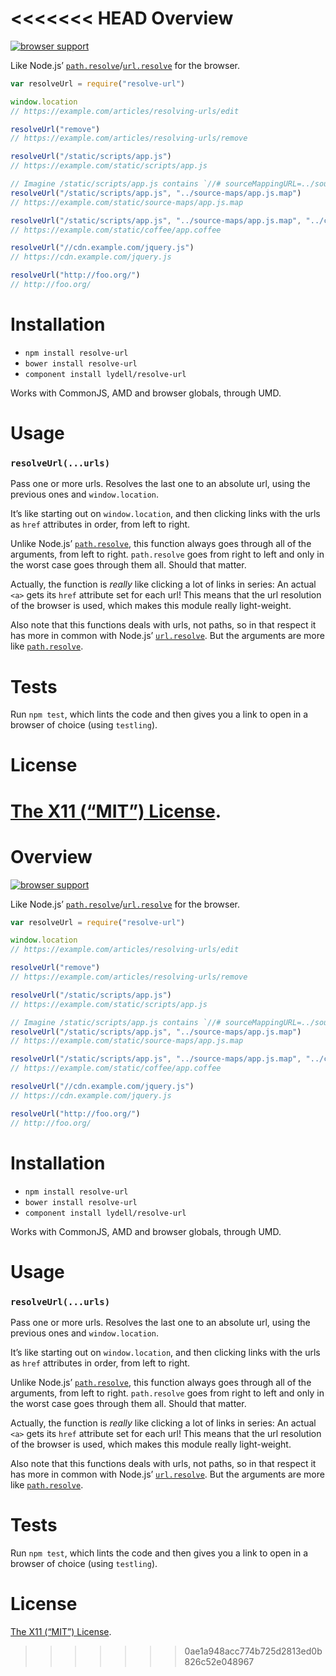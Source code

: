 <<<<<<< HEAD
Overview
========

[![browser support](https://ci.testling.com/lydell/resolve-url.png)](https://ci.testling.com/lydell/resolve-url)

Like Node.js’ [`path.resolve`]/[`url.resolve`] for the browser.

```js
var resolveUrl = require("resolve-url")

window.location
// https://example.com/articles/resolving-urls/edit

resolveUrl("remove")
// https://example.com/articles/resolving-urls/remove

resolveUrl("/static/scripts/app.js")
// https://example.com/static/scripts/app.js

// Imagine /static/scripts/app.js contains `//# sourceMappingURL=../source-maps/app.js.map`
resolveUrl("/static/scripts/app.js", "../source-maps/app.js.map")
// https://example.com/static/source-maps/app.js.map

resolveUrl("/static/scripts/app.js", "../source-maps/app.js.map", "../coffee/app.coffee")
// https://example.com/static/coffee/app.coffee

resolveUrl("//cdn.example.com/jquery.js")
// https://cdn.example.com/jquery.js

resolveUrl("http://foo.org/")
// http://foo.org/
```


Installation
============

- `npm install resolve-url`
- `bower install resolve-url`
- `component install lydell/resolve-url`

Works with CommonJS, AMD and browser globals, through UMD.


Usage
=====

### `resolveUrl(...urls)` ###

Pass one or more urls. Resolves the last one to an absolute url, using the
previous ones and `window.location`.

It’s like starting out on `window.location`, and then clicking links with the
urls as `href` attributes in order, from left to right.

Unlike Node.js’ [`path.resolve`], this function always goes through all of the
arguments, from left to right. `path.resolve` goes from right to left and only
in the worst case goes through them all. Should that matter.

Actually, the function is _really_ like clicking a lot of links in series: An
actual `<a>` gets its `href` attribute set for each url! This means that the
url resolution of the browser is used, which makes this module really
light-weight.

Also note that this functions deals with urls, not paths, so in that respect it
has more in common with Node.js’ [`url.resolve`]. But the arguments are more
like [`path.resolve`].

[`path.resolve`]: http://nodejs.org/api/path.html#path_path_resolve_from_to
[`url.resolve`]: http://nodejs.org/api/url.html#url_url_resolve_from_to


Tests
=====

Run `npm test`, which lints the code and then gives you a link to open in a
browser of choice (using `testling`).


License
=======

[The X11 (“MIT”) License](LICENSE).
=======
Overview
========

[![browser support](https://ci.testling.com/lydell/resolve-url.png)](https://ci.testling.com/lydell/resolve-url)

Like Node.js’ [`path.resolve`]/[`url.resolve`] for the browser.

```js
var resolveUrl = require("resolve-url")

window.location
// https://example.com/articles/resolving-urls/edit

resolveUrl("remove")
// https://example.com/articles/resolving-urls/remove

resolveUrl("/static/scripts/app.js")
// https://example.com/static/scripts/app.js

// Imagine /static/scripts/app.js contains `//# sourceMappingURL=../source-maps/app.js.map`
resolveUrl("/static/scripts/app.js", "../source-maps/app.js.map")
// https://example.com/static/source-maps/app.js.map

resolveUrl("/static/scripts/app.js", "../source-maps/app.js.map", "../coffee/app.coffee")
// https://example.com/static/coffee/app.coffee

resolveUrl("//cdn.example.com/jquery.js")
// https://cdn.example.com/jquery.js

resolveUrl("http://foo.org/")
// http://foo.org/
```


Installation
============

- `npm install resolve-url`
- `bower install resolve-url`
- `component install lydell/resolve-url`

Works with CommonJS, AMD and browser globals, through UMD.


Usage
=====

### `resolveUrl(...urls)` ###

Pass one or more urls. Resolves the last one to an absolute url, using the
previous ones and `window.location`.

It’s like starting out on `window.location`, and then clicking links with the
urls as `href` attributes in order, from left to right.

Unlike Node.js’ [`path.resolve`], this function always goes through all of the
arguments, from left to right. `path.resolve` goes from right to left and only
in the worst case goes through them all. Should that matter.

Actually, the function is _really_ like clicking a lot of links in series: An
actual `<a>` gets its `href` attribute set for each url! This means that the
url resolution of the browser is used, which makes this module really
light-weight.

Also note that this functions deals with urls, not paths, so in that respect it
has more in common with Node.js’ [`url.resolve`]. But the arguments are more
like [`path.resolve`].

[`path.resolve`]: http://nodejs.org/api/path.html#path_path_resolve_from_to
[`url.resolve`]: http://nodejs.org/api/url.html#url_url_resolve_from_to


Tests
=====

Run `npm test`, which lints the code and then gives you a link to open in a
browser of choice (using `testling`).


License
=======

[The X11 (“MIT”) License](LICENSE).
>>>>>>> 0ae1a948acc774b725d2813ed0b826c52e048967
